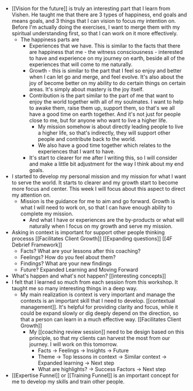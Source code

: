 - [[Vision for the future]] is truly an interesting part that I learn from Vishen. He taught me that there are 3 types of happiness, end goals and means goals, and 3 things that I can vision to focus my intention on. Before I'm actually doing the exercises, I want to merge them with my spiritual understanding first, so that I can work on it more effectively.
    - The happiness parts are
        - Experiences that we have. This is similar to the facts that there are happiness that me - the witness consciousness - interested to have and experience on my journey on earth, beside all of the experiences that will come to me naturally.
        - Growth - this is similar to the part that I feel so enjoy and better when I can let go and merge, and feel evolve. It's also about the joy of become better on my ability to do certain things on certain areas. It's simply about mastery is the joy itself.
        - Contribution is the part similar to the part of me that want to enjoy the world together with all of my soulmates. I want to help to awake them, raise them up, support them, so that's we all have a good time on earth together. And it's not just for people close to me, but for anyone who want to live a higher life. 
            - My mission somehow is about directly leading people to live a higher life, so that's indirectly, they will support other people and contribute back to the world.
            - We also have a good time together which relates to the experiences that I want to have.
        - It's start to clearer for me after I writing this, so I will consider and make a little bit adjustment for the way I think about my end goals.
- I started to develop my personal mission and my mission for what I want to serve the world. It starts to clearer and my growth start to become more focus and center. This week I will focus about this aspect to direct my attention on.
    - Mission is the guidance for me to aim and go forward. Growth is what I will need to work on, so that I can have enough ability to complete my mission. 
        - And what I have or experiences are the by-products or what will naturally when I focus on my growth and serve my mission. 
- Asking in context is important for support other people thinking processs [[Facilitates Client Growth]] [[Expanding questions]] [[4F Debrief Framework]]
    - Facts? What are your lessons after this coaching?
    - Feelings? How do you feel about them?
    - Findings? What are your new findings
    - Future? Expanded Learning and Moving Forward
- What's happen and what's not happen? [[interesting concepts]]
- I felt that I learned so much from each session from this workshop. It taught me so many interesting things in a deep way. 
    - My main realization is context is very important and manage the contexts is an important skill that I need to develop. [[contextual management]]. It's helpful for providing clarity and focus, while it could be expand slowly or dig deeply depend on the direction, so that a person can learn in a much effective way. [[Facilitates Client Growth]]
        - My [[coaching review session]] need to be design based on this principle, so that my clients can harvest the most from our journey. I will work on this tomorrow.
            - Facts -> Feelings -> Insights -> Future
            - Theme -> Top lessons in context -> Similar context -> Expanded learning -> Next step
            - What are highlights? -> Success Factors -> Next step
- [[Expertise Funnel]] or [[Training Funnel]] is an important concept for me to develop my skills and train other people.
